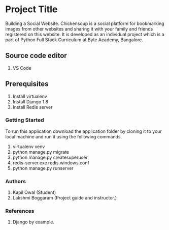 # Project Title

Building a Social Website. Chickensoup is a social platform for bookmarking images from other websites and sharing it with your family and friends registered on this website. It is developed as an individual project which is a part of Python Full Stack Curriculum at Byte Academy, Bangalore.

## Source code editor

1. VS Code

## Prerequisites

1. Install virtualenv
2. Install Django 1.8
3. Install Redis server

### Getting Started

To run this application download the application folder by cloning it to your local machine and run it using the following commands.

1. virtualenv venv
2. python manage.py migrate
3. python manage.py createsuperuser
4. redis-server.exe redis.windows.conf
5. python manage.py runserver


### Authors

1. Kapil Owal (Student)
2. Lakshmi Boggaram (Project guide and instructor.)

### References

1. Django by example.